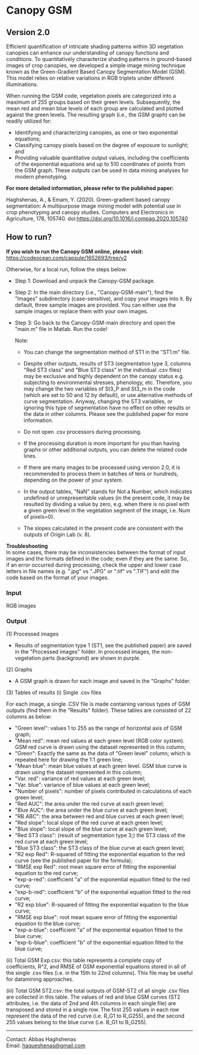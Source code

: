 # Canopy GSM
## Version 2.0
Efficient quantification of intricate shading patterns within 3D vegetation canopies can enhance our understanding of canopy functions and conditions. To quantitatively characterize shading patterns in ground-based images of crop canopies, we developed a simple image mining technique known as the Green-Gradient Based Canopy Segmentation Model (GSM). This model relies on relative variations in RGB triplets under different illuminations.

When running the GSM code, vegetation pixels are categorized into a maximum of 255 groups based on their green levels. Subsequently, the mean red and mean blue levels of each group are calculated and plotted against the green levels. The resulting graph (i.e., the GSM graph) can be readily utilized for:

- Identifying and characterizing canopies, as one or two exponential equations;   
- Classifying canopy pixels based on the degree of exposure to sunlight; and   
- Providing valuable quantitative output values, including the coefficients of the exponential equations and up to 510 coordinates of points from the GSM graph. These outputs can be used in data mining analyses for modern phenotyping.   

**For more detailed information, please refer to the published paper:**   

Haghshenas, A., & Emam, Y. (2020). Green-gradient based canopy segmentation: A multipurpose image mining model with potential use in crop phenotyping and canopy studies. Computers and Electronics in Agriculture, 178, 105740. doi:https://doi.org/10.1016/j.compag.2020.105740  


## How to run?   

  **If you wish to run the Canopy GSM online, please visit:**   
  https://codeocean.com/capsule/1652693/tree/v2   

 Otherwise, for a local run, follow the steps below:   
 
- Step 1: Download and unpack the Canopy-GSM package.
- Step 2: In the main directory (i.e., "Canopy-GSM-main"), find the "Images" subdirectory (case-sensitive), and copy your images into it. By default, three sample images are provided. You can either use the sample images or replace them with your own images.   
- Step 3: Go back to the Canopy-GSM-main directory and open the "main.m" file in Matlab. Run the code!
          

   Note: 
   - You can change the segmentation method of ST1 in the "ST1.m" file.   
   - Despite other outputs, results of ST3 (segmentation type 3, columns "Red ST3 class" and "Blue ST3 class" in the individual .csv files) may be exclusive and highly dependent on the canopy status e.g. subjecting to environmental stresses, phenology, etc. Therefore, you may change the two variables of St3_P and St3_m in the code (which are set to 50 and 12 by default), or use alternative methods of curve segmentation. Anyway, changing the ST3 variables, or ignoring this type of segmentation have no effect on other results or the data in other columns. Please see the published paper for more information.

   - Do not open .csv processors during processing.
   - If the processing duration is more important for you than having graphs or other additional outputs, you can delete the related code lines. 
   - If there are many images to be processed using version 2.0, it is recommended to process them in batches of tens or hundreds, depending on the power of your system.
   - In the output tables, "NaN" stands for Not a Number, which indicates undefined or unrepresentable values (in the present code, it may be resulted by dividing a value by zero, e.g. when there is no pixel with a given green level in the vegetation segment of the image, i.e. Num of pixels=0).
   - The slopes calculated in the present code are consistent with the outputs of Origin Lab (v. 8).

**Troubleshooting**   
In some cases, there may be inconsistencies between the format of input images and the formats defined in the code; even if they are the same. So, if an error occurred during processing, check the upper and lower case letters in file names (e.g. ".jpg" vs ".JPG" or ".tif" vs ".TIF") and edit the code based on the format of your images.


### Input

 RGB images        
                              
 
### Output

(1) Processed images
  - Results of segmentation type 1 (ST1, see the published paper) are saved in the "Processed images" folder. In processed images, the non-vegetation parts (background) are shown in purple.

(2) Graphs
   - A GSM graph is drawn for each image and saved in the "Graphs" folder.

(3) Tables of results
 (i) Single .csv files
   
For each image, a single .CSV file is made containing various types of GSM outputs (find them in the "Results" folder).
    These tables are consisted of 22 columns as below: 
- "Green level": values 1 to 255 as the range of horizontal axis of GSM graph;
- "Mean red": mean red values at each green level (RGB color system). GSM red curve is drawn using the dataset represented in this column;
- "Green": Exactly the same as the data of "Green level" column; which is repeated here for drawing the 1:1 green line;
- "Mean blue": mean blue values at each green level. GSM blue curve is drawn using the dataset represented in this column;
- "Var. red": variance of red values at each green level;
- "Var. blue": variance of blue values at each green level;
- "Number of pixels": number of pixels contributed in calculations of each green level;
- "Red AUC": the area under the red curve at each green level;
- "Blue AUC": the area under the blue curve at each green level;
- "RB ABC": the area between red and blue curves at each green level;
- "Red slope": local slope of the red curve at each green level;
- "Blue slope": local slope of the blue curve at each green level;
- "Red ST3 class": (result of segmentation type 3;) the ST3 class of the red curve at each green level;
- "Blue ST3 class": the ST3 class of the blue curve at each green level;
- "R2 exp Red": R-squared of fitting the exponential equation to the red curve (see the published paper for the formula);
- "RMSE exp Red": root mean square error of fitting the exponential equation to the red curve;
- "exp-a-red": coefficient "a" of the exponential equation fitted to the red curve;
- "exp-b-red": coefficient "b" of the exponential equation fitted to the red curve;
- "R2 exp blue": R-squared of fitting the exponential equation to the blue curve;
- "RMSE exp blue": root mean square error of fitting the exponential equation to the blue curve;
- "exp-a-blue": coefficient "a" of the exponential equation fitted to the blue curve;
- "exp-b-blue": coefficient "b" of the exponential equation fitted to the blue curve;
 
(ii) Total GSM Exp.csv: this table represents a complete copy of coefficients, R^2, and RMSE of GSM exponential equations stored in all of the single .csv files (i.e. in the 15th to 22nd columns). This file may be useful for datamining approaches.
  
(iii) Total GSM ST2.csv: the total outputs of GSM-ST2 of all single .csv files are collected in this table. The values of red and blue GSM curves (ST2 attributes, i.e. the data of 2nd and 4th columns in each single file) are transposed and stored in a single row.
  The first 255 values in each row represent the data of the red curve (i.e. R_G1 to R_G255), and the second 255 values belong to the blue curve (i.e. B_G1 to B_G255).  

  
    
-------

Contact: Abbas Haghshenas  
Email: haqueshenas@gmail.com  
